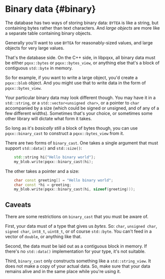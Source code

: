 Binary data                                                        {#binary}
===========

The database has two ways of storing binary data: `BYTEA` is like a string, but
containing bytes rather than text characters.  And _large objects_ are more
like a separate table containing binary objects.

Generally you'll want to use `BYTEA` for reasonably-sized values, and large
objects for very large values.

That's the database side.  On the C++ side, in libpqxx, all binary data must be
either `pqxx::bytes` or `pqxx::bytes_view`, or anything else that's a block of
contiguous `std::byte` in memory.

So for example, if you want to write a large object, you'd create a
`pqxx::blob` object.  And you might use that to write data in the form of
`pqxx::bytes_view`.

Your particular binary data may look different though.  You may have it in a
`std::string`, or a `std::vector<unsigned char>`, or a pointer to `char`
accompanied by a size (which could be signed or unsigned, and of any of a few
different widths).  Sometimes that's your choice, or sometimes some other
library will dictate what form it takes.

So long as it's _basically_ still a block of bytes though, you can use
`pqxx::binary_cast` to construct a `pqxx::bytes_view` from it.

There are two forms of `binary_cast`.  One takes a single argument that must
support `std::data()` and `std::size()`:

```cxx
    std::string hi{"Hello binary world"};
    my_blob.write(pqxx::binary_cast(hi);
```

The other takes a pointer and a size:

```cxx
    char const greeting[] = "Hello binary world";
    char const *hi = greeting;
    my_blob.write(pqxx::binary_cast(hi, sizeof(greeting)));
```


Caveats
-------

There are some restrictions on `binary_cast` that you must be aware of.

First, your data must of a type that gives us _bytes._  So: `char`,
`unsigned char`, `signed char`, `int8_t`, `uint8_t`, or of course `std::byte`.
You can't feed in a vector of `double`, or anything like that.

Second, the data must be laid out as a contiguous block in memory.  If there's
no `std::data()` implementation for your type, it's not suitable.

Third, `binary_cast` only constructs something like a `std::string_view`.  It
does not make a copy of your actual data.  So, make sure that your data remains
alive and in the same place while you're using it.
